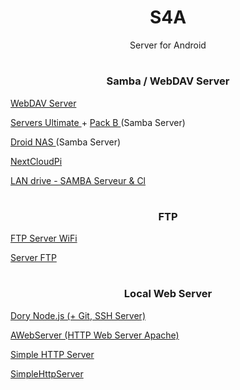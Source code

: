 <h1 align="center"> S4A </h1>

<p align="center"> Server for Android </p>

#

<h3 align="center"> Samba / WebDAV Server </h3>

<p><a href="https://play.google.com/store/apps/details?id=com.theolivetree.webdavserver"> WebDAV Server </a></p>
<p><a href="https://play.google.com/store/apps/details?id=com.icecoldapps.serversultimate"> Servers Ultimate </a> + <a href="https://play.google.com/store/apps/details?id=com.icecoldapps.serversultimate.packb"> Pack B </a> (Samba Server)</p>
<p><a href="APK/Droid%20NAS.apk?raw=true"> Droid NAS </a> (Samba Server) </p>
<p><a href="https://github.com/DesktopECHO/nextcloudpi#instructions"> NextCloudPi </a></p>
<p><a href="https://play.google.com/store/apps/details?id=fr.webrox.landrive"> LAN drive - SAMBA Serveur & Cl </a></p>

#

<h3 align="center"> FTP </h3>

<p><a href="https://play.google.com/store/apps/details?id=com.medhaapps.wififtpserver"> FTP Server WiFi </a></p>
<p><a href="https://play.google.com/store/apps/details?id=com.theolivetree.ftpserver"> Server FTP </a></p>

#

<h3 align="center"> Local Web Server </h3>

<p><a href="https://play.google.com/store/apps/details?id=io.tempage.dorynode"> Dory Node.js (+ Git, SSH Server) </a></p>
<p><a href="https://play.google.com/store/apps/details?id=com.sylkat.apache"> AWebServer (HTTP Web Server Apache) </a></p>
<p><a href="https://play.google.com/store/apps/details?id=com.phlox.simpleserver"> Simple HTTP Server </a></p>
<p><a href="https://play.google.com/store/apps/details?id=jp.ubi.common.http.server"> SimpleHttpServer </a></p>

